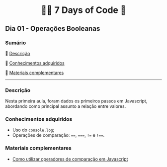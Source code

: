 <h1 align="center"> 👩‍💻 7 Days of Code 🤖 </h1>

<h2>Dia 01 - Operações Booleanas</h2>

### Sumário 

:small_blue_diamond: [Descrição](#descrição)

:small_blue_diamond: [Conhecimentos adquiridos](#conhecimentos-adquiridos)

:small_blue_diamond: [Materiais complementares](#materiais-complementares)

---
### Descrição
Nesta primeira aula, foram dados os primeiros passos em Javascript, abordando como principal assunto a relação entre valores.

### Conhecimentos adquiridos
- Uso do `console.log`;
- Operações de comparação: `==`, `===`, `!=` e `!==`.

### Materiais complementares
- [Como utilizar operadores de comparação em Javascript](https://www.alura.com.br/artigos/operadores-matematicos-em-javascript)
